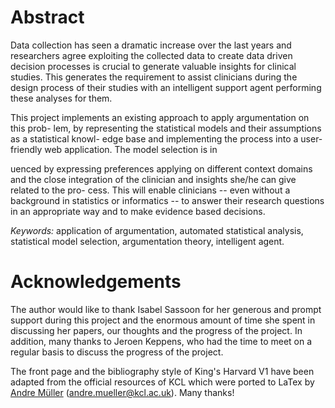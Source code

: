 # Abstract

Data collection has seen a dramatic increase over the last years and researchers agree
exploiting the collected data to create data driven decision processes is crucial to generate
valuable insights for clinical studies. This generates the requirement to assist clinicians
during the design process of their studies with an intelligent support agent performing
these analyses for them.

This project implements an existing approach to apply argumentation on this prob-
lem, by representing the statistical models and their assumptions as a statistical knowl-
edge base and implementing the process into a user-friendly web application. The model
selection is in

uenced by expressing preferences applying on different context domains
and the close integration of the clinician and insights she/he can give related to the pro-
cess. This will enable clinicians -- even without a background in statistics or informatics
-- to answer their research questions in an appropriate way and to make evidence based
decisions.


*Keywords:* application of argumentation, automated statistical analysis, statistical
model selection, argumentation theory, intelligent agent.

# Acknowledgements
The author would like to thank Isabel Sassoon for her generous and prompt support
during this project and the enormous amount of time she spent in discussing her papers,
our thoughts and the progress of the project. In addition, many thanks to Jeroen
Keppens, who had the time to meet on a regular basis to discuss the progress of the
project.

The front page and the bibliography style of King's Harvard V1 have been adapted from the official resources of KCL which were ported to LaTex by [Andre Müller](https://github.com/mueller-andre) (andre.mueller@kcl.ac.uk). Many thanks!
